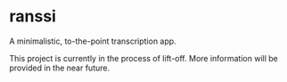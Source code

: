 # ranssi
A minimalistic, to-the-point transcription app.

This project is currently in the process of lift-off. More information will be provided in the near future.
